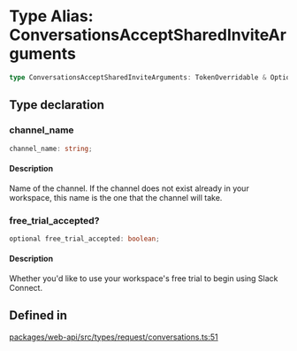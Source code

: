 # Type Alias: ConversationsAcceptSharedInviteArguments

```ts
type ConversationsAcceptSharedInviteArguments: TokenOverridable & OptionalTeamAssignable & ChannelID | InviteID & IsPrivate & object;
```

## Type declaration

### channel\_name

```ts
channel_name: string;
```

#### Description

Name of the channel. If the channel does not exist already in your workspace,
this name is the one that the channel will take.

### free\_trial\_accepted?

```ts
optional free_trial_accepted: boolean;
```

#### Description

Whether you'd like to use your workspace's free trial to begin using Slack Connect.

## Defined in

[packages/web-api/src/types/request/conversations.ts:51](https://github.com/slackapi/node-slack-sdk/blob/7b348598b763c2b7545d1042b5f0429775cfa62c/packages/web-api/src/types/request/conversations.ts#L51)
